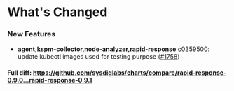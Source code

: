 # What's Changed

### New Features
- **agent,kspm-collector,node-analyzer,rapid-response** [c0359500](https://github.com/sysdiglabs/charts/commit/c0359500433949727357cfd918d43d9a0e0dbe11): update kubectl images used for testing purpose ([#1758](https://github.com/sysdiglabs/charts/issues/1758))
#### Full diff: https://github.com/sysdiglabs/charts/compare/rapid-response-0.9.0...rapid-response-0.9.1
